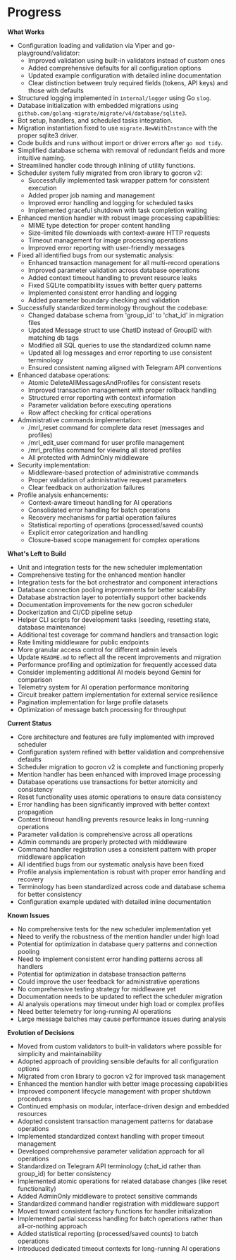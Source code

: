 # Progress

**What Works**
- Configuration loading and validation via Viper and go-playground/validator:
  - Improved validation using built-in validators instead of custom ones
  - Added comprehensive defaults for all configuration options
  - Updated example configuration with detailed inline documentation
  - Clear distinction between truly required fields (tokens, API keys) and those with defaults
- Structured logging implemented in `internal/logger` using Go `slog`.
- Database initialization with embedded migrations using `github.com/golang-migrate/migrate/v4/database/sqlite3`.
- Bot setup, handlers, and scheduled tasks integration.
- Migration instantiation fixed to use `migrate.NewWithInstance` with the proper sqlite3 driver.
- Code builds and runs without import or driver errors after `go mod tidy`.
- Simplified database schema with removal of redundant fields and more intuitive naming.
- Streamlined handler code through inlining of utility functions.
- Scheduler system fully migrated from cron library to gocron v2:
  - Successfully implemented task wrapper pattern for consistent execution
  - Added proper job naming and management
  - Improved error handling and logging for scheduled tasks
  - Implemented graceful shutdown with task completion waiting
- Enhanced mention handler with robust image processing capabilities:
  - MIME type detection for proper content handling
  - Size-limited file downloads with context-aware HTTP requests
  - Timeout management for image processing operations
  - Improved error reporting with user-friendly messages
- Fixed all identified bugs from our systematic analysis:
  - Enhanced transaction management for all multi-record operations
  - Improved parameter validation across database operations
  - Added context timeout handling to prevent resource leaks
  - Fixed SQLite compatibility issues with better query patterns
  - Implemented consistent error handling and logging
  - Added parameter boundary checking and validation
- Successfully standardized terminology throughout the codebase:
  - Changed database schema from 'group_id' to 'chat_id' in migration files
  - Updated Message struct to use ChatID instead of GroupID with matching db tags
  - Modified all SQL queries to use the standardized column name
  - Updated all log messages and error reporting to use consistent terminology
  - Ensured consistent naming aligned with Telegram API conventions
- Enhanced database operations:
  - Atomic DeleteAllMessagesAndProfiles for consistent resets
  - Improved transaction management with proper rollback handling
  - Structured error reporting with context information
  - Parameter validation before executing operations
  - Row affect checking for critical operations
- Administrative commands implementation:
  - /mrl_reset command for complete data reset (messages and profiles)
  - /mrl_edit_user command for user profile management
  - /mrl_profiles command for viewing all stored profiles
  - All protected with AdminOnly middleware
- Security implementation:
  - Middleware-based protection of administrative commands
  - Proper validation of administrative request parameters
  - Clear feedback on authorization failures
- Profile analysis enhancements:
  - Context-aware timeout handling for AI operations
  - Consolidated error handling for batch operations
  - Recovery mechanisms for partial operation failures
  - Statistical reporting of operations (processed/saved counts)
  - Explicit error categorization and handling
  - Closure-based scope management for complex operations

**What's Left to Build**
- Unit and integration tests for the new scheduler implementation
- Comprehensive testing for the enhanced mention handler
- Integration tests for the bot orchestrator and component interactions
- Database connection pooling improvements for better scalability
- Database abstraction layer to potentially support other backends
- Documentation improvements for the new gocron scheduler
- Dockerization and CI/CD pipeline setup
- Helper CLI scripts for development tasks (seeding, resetting state, database maintenance)
- Additional test coverage for command handlers and transaction logic
- Rate limiting middleware for public endpoints
- More granular access control for different admin levels
- Update `README.md` to reflect all the recent improvements and migration
- Performance profiling and optimization for frequently accessed data
- Consider implementing additional AI models beyond Gemini for comparison
- Telemetry system for AI operation performance monitoring
- Circuit breaker pattern implementation for external service resilience
- Pagination implementation for large profile datasets
- Optimization of message batch processing for throughput

**Current Status**
- Core architecture and features are fully implemented with improved scheduler
- Configuration system refined with better validation and comprehensive defaults
- Scheduler migration to gocron v2 is complete and functioning properly
- Mention handler has been enhanced with improved image processing
- Database operations use transactions for better atomicity and consistency
- Reset functionality uses atomic operations to ensure data consistency
- Error handling has been significantly improved with better context propagation
- Context timeout handling prevents resource leaks in long-running operations
- Parameter validation is comprehensive across all operations
- Admin commands are properly protected with middleware
- Command handler registration uses a consistent pattern with proper middleware application
- All identified bugs from our systematic analysis have been fixed
- Profile analysis implementation is robust with proper error handling and recovery
- Terminology has been standardized across code and database schema for better consistency
- Configuration example updated with detailed inline documentation

**Known Issues**
- No comprehensive tests for the new scheduler implementation yet
- Need to verify the robustness of the mention handler under high load
- Potential for optimization in database query patterns and connection pooling
- Need to implement consistent error handling patterns across all handlers
- Potential for optimization in database transaction patterns
- Could improve the user feedback for administrative operations
- No comprehensive testing strategy for middleware yet
- Documentation needs to be updated to reflect the scheduler migration
- AI analysis operations may timeout under high load or complex profiles
- Need better telemetry for long-running AI operations
- Large message batches may cause performance issues during analysis

**Evolution of Decisions**
- Moved from custom validators to built-in validators where possible for simplicity and maintainability
- Adopted approach of providing sensible defaults for all configuration options
- Migrated from cron library to gocron v2 for improved task management
- Enhanced the mention handler with better image processing capabilities
- Improved component lifecycle management with proper shutdown procedures
- Continued emphasis on modular, interface-driven design and embedded resources
- Adopted consistent transaction management patterns for database operations
- Implemented standardized context handling with proper timeout management
- Developed comprehensive parameter validation approach for all operations
- Standardized on Telegram API terminology (chat_id rather than group_id) for better consistency
- Implemented atomic operations for related database changes (like reset functionality)
- Added AdminOnly middleware to protect sensitive commands
- Standardized command handler registration with middleware support
- Moved toward consistent factory functions for handler initialization
- Implemented partial success handling for batch operations rather than all-or-nothing approach
- Added statistical reporting (processed/saved counts) to batch operations
- Introduced dedicated timeout contexts for long-running AI operations
